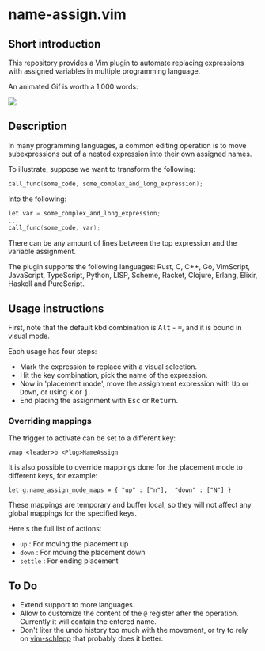 # name-assign.vim

## Short introduction

This repository provides a Vim plugin to automate replacing expressions with
assigned variables in multiple programming language.

An animated Gif is worth a 1,000 words:

<img src="doc/name-assign.gif">


## Description

In many programming languages, a common editing operation is to move subexpressions
out of a nested expression into their own assigned names.

To illustrate, suppose we want to transform the following:

```c
call_func(some_code, some_complex_and_long_expression);
```

Into the following:

```c
let var = some_complex_and_long_expression;
...
call_func(some_code, var);
```

There can be any amount of lines between the top expression and the variable
assignment.

The plugin supports the following languages: Rust, C, C++, Go, VimScript,
JavaScript, TypeScript, Python, LISP, Scheme, Racket, Clojure, Erlang, Elixir, Haskell and
PureScript.


## Usage instructions

First, note that the default kbd combination is <kbd>Alt</kbd> - <kbd>=</kbd>, and it is bound in visual mode.

Each usage has four steps:

* Mark the expression to replace with a visual selection.
* Hit the key combination, pick the name of the expression.
* Now in 'placement mode', move the assignment expression with <kbd>Up</kbd> or <kbd>Down</kbd>, or using <kbd>k</kbd> or <kbd>j</kbd>.
* End placing the assignment with <kbd>Esc</kbd> or <kbd>Return</kbd>.


### Overriding mappings

The trigger to activate can be set to a different key:

```viml
vmap <leader>b <Plug>NameAssign
```

It is also possible to override mappings done for the placement mode to
different keys, for example:

```viml
let g:name_assign_mode_maps = { "up" : ["n"],  "down" : ["N"] }
```

These mappings are temporary and buffer local, so they will not affect any
global mappings for the specified keys.

Here's the full list of actions:

* `up` : For moving the placement up
* `down` : For moving the placement down
* `settle` : For ending placement


## To Do

* Extend support to more languages.
* Allow to customize the content of the `@` register after the operation.
  Currently it will contain the entered name.
* Don't liter the undo history too much with the movement, or try to rely on
  [vim-schlepp](https://github.com/zirrostig/vim-schlepp) that probably does it
  better.
